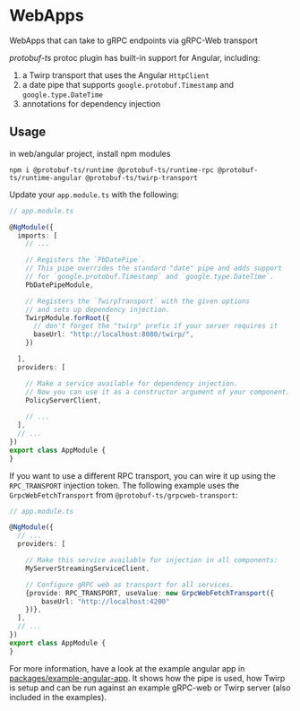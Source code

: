 # WebApps 

WebApps that can take to gRPC endpoints via gRPC-Web transport 

_protobuf-ts_ protoc plugin has built-in support for Angular, including:

1. a Twirp transport that uses the Angular `HttpClient`
2. a date pipe that supports `google.protobuf.Timestamp` and `google.type.DateTime`
3. annotations for dependency injection

## Usage

in web/angular project, install npm modules 
```shell
npm i @protobuf-ts/runtime @protobuf-ts/runtime-rpc @protobuf-ts/runtime-angular @protobuf-ts/twirp-transport
```

Update your `app.module.ts` with the following:

```typescript
// app.module.ts

@NgModule({
  imports: [
    // ...

    // Registers the `PbDatePipe`.
    // This pipe overrides the standard "date" pipe and adds support
    // for `google.protobuf.Timestamp` and `google.type.DateTime`.
    PbDatePipeModule,

    // Registers the `TwirpTransport` with the given options
    // and sets up dependency injection.
    TwirpModule.forRoot({
      // don't forget the "twirp" prefix if your server requires it
      baseUrl: "http://localhost:8080/twirp/",
    })

  ],
  providers: [

    // Make a service available for dependency injection.
    // Now you can use it as a constructor argument of your component.
    PolicyServerClient,
    
    // ...
  ],
  // ...
})
export class AppModule {
}
```

If you want to use a different RPC transport, you can wire it up using the `RPC_TRANSPORT` injection token. The following example uses the `GrpcWebFetchTransport` from `@protobuf-ts/grpcweb-transport`:
```typescript
// app.module.ts

@NgModule({
  // ...
  providers: [

    // Make this service available for injection in all components:
    MyServerStreamingServiceClient,

    // Configure gRPC web as transport for all services. 
    {provide: RPC_TRANSPORT, useValue: new GrpcWebFetchTransport({
        baseUrl: "http://localhost:4200"
    })},
  ],
  // ...
})
export class AppModule {
}
```

For more information, have a look at the example angular app in [packages/example-angular-app](https://github.com/timostamm/protobuf-ts/blob/master/packages/example-angular-app). 
It shows how the pipe is used, how Twirp is setup and can be run against an example gRPC-web or Twirp server (also included in the examples).
